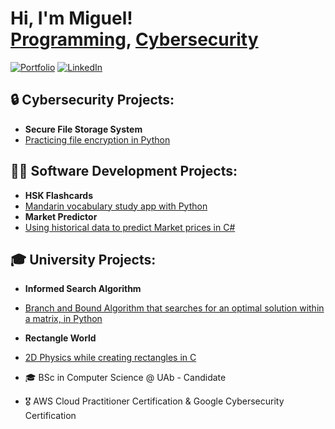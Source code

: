 <h1>Hi, I'm Miguel! <br/><a href="https://github.com/migueldiascoelho">Programming</a>, <a href="https://www.linkedin.com/in/migueldiascoelho/">Cybersecurity</a></h1>

[![Portfolio](https://img.shields.io/badge/Portfolio-4285F4?style=for-the-badge&logo=googlechrome&logoColor=white)](https://migueldiascoelho.github.io/portfolio)
[![LinkedIn](https://img.shields.io/badge/LinkedIn-0077B5?style=for-the-badge&logo=linkedin&logoColor=white)](https://www.linkedin.com/in/miguel-dias-coelho-b725562b0/)

<h2>🔒 Cybersecurity Projects:</h2>

  - <b>Secure File Storage System</b>
  - [Practicing file encryption in Python](https://github.com/migueldiascoelho/SecureFolder)

<h2>👨‍💻 Software Development Projects:</h2>

  - <b>HSK Flashcards</b>
  - [Mandarin vocabulary study app with Python](https://github.com/migueldiascoelho/HSKFlashcards)
  - <b>Market Predictor</b>
  - [Using historical data to predict Market prices in C#](https://github.com/migueldiascoelho/MarketPredictor)

<h2>🎓 University Projects:</h2>

  - <b>Informed Search Algorithm</b>
  - [Branch and Bound Algorithm that searches for an optimal solution within a matrix, in Python](https://github.com/migueldiascoelho/BranchAndBound)
  - <b>Rectangle World</b>
  - [2D Physics while creating rectangles in C](https://github.com/migueldiascoelho/RectangleWorld)


 - 🎓 BSc in Computer Science @ UAb - Candidate
 - 🎖️ AWS Cloud Practitioner Certification & Google Cybersecurity Certification




